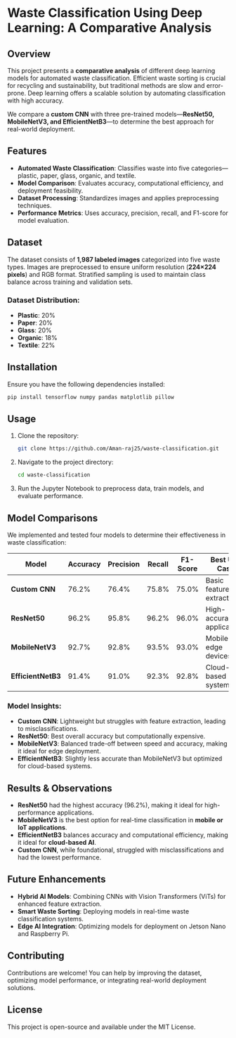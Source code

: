 # Waste Classification Using Deep Learning: A Comparative Analysis

## Overview

This project presents a **comparative analysis** of different deep learning models for automated waste classification. Efficient waste sorting is crucial for recycling and sustainability, but traditional methods are slow and error-prone. Deep learning offers a scalable solution by automating classification with high accuracy.

We compare a **custom CNN** with three pre-trained models—**ResNet50, MobileNetV3, and EfficientNetB3**—to determine the best approach for real-world deployment.

## Features

- **Automated Waste Classification**: Classifies waste into five categories—plastic, paper, glass, organic, and textile.
- **Model Comparison**: Evaluates accuracy, computational efficiency, and deployment feasibility.
- **Dataset Processing**: Standardizes images and applies preprocessing techniques.
- **Performance Metrics**: Uses accuracy, precision, recall, and F1-score for model evaluation.

## Dataset

The dataset consists of **1,987 labeled images** categorized into five waste types. Images are preprocessed to ensure uniform resolution (**224×224 pixels**) and RGB format. Stratified sampling is used to maintain class balance across training and validation sets.

### Dataset Distribution:
- **Plastic**: 20%
- **Paper**: 20%
- **Glass**: 20%
- **Organic**: 18%
- **Textile**: 22%

## Installation

Ensure you have the following dependencies installed:
```bash
pip install tensorflow numpy pandas matplotlib pillow
```

## Usage

1. Clone the repository:
   ```bash
   git clone https://github.com/Aman-raj25/waste-classification.git
   ```
2. Navigate to the project directory:
   ```bash
   cd waste-classification
   ```
3. Run the Jupyter Notebook to preprocess data, train models, and evaluate performance.

## Model Comparisons

We implemented and tested four models to determine their effectiveness in waste classification:

| Model         | Accuracy | Precision | Recall | F1-Score | Best Use Case |
|--------------|----------|-----------|--------|----------|---------------|
| **Custom CNN** | 76.2%   | 76.4%     | 75.8%  | 75.0%    | Basic feature extraction |
| **ResNet50**  | 96.2%   | 95.8%     | 96.2%  | 96.0%    | High-accuracy applications |
| **MobileNetV3** | 92.7%   | 92.8%     | 93.5%  | 93.0%    | Mobile & edge devices |
| **EfficientNetB3** | 91.4% | 91.0% | 92.3% | 92.8% | Cloud-based systems |

### Model Insights:
- **Custom CNN**: Lightweight but struggles with feature extraction, leading to misclassifications.
- **ResNet50**: Best overall accuracy but computationally expensive.
- **MobileNetV3**: Balanced trade-off between speed and accuracy, making it ideal for edge deployment.
- **EfficientNetB3**: Slightly less accurate than MobileNetV3 but optimized for cloud-based systems.

## Results & Observations

- **ResNet50** had the highest accuracy (96.2%), making it ideal for high-performance applications.
- **MobileNetV3** is the best option for real-time classification in **mobile or IoT applications**.
- **EfficientNetB3** balances accuracy and computational efficiency, making it ideal for **cloud-based AI**.
- **Custom CNN**, while foundational, struggled with misclassifications and had the lowest performance.

## Future Enhancements

- **Hybrid AI Models**: Combining CNNs with Vision Transformers (ViTs) for enhanced feature extraction.
- **Smart Waste Sorting**: Deploying models in real-time waste classification systems.
- **Edge AI Integration**: Optimizing models for deployment on Jetson Nano and Raspberry Pi.

## Contributing

Contributions are welcome! You can help by improving the dataset, optimizing model performance, or integrating real-world deployment solutions.

## License

This project is open-source and available under the MIT License.
